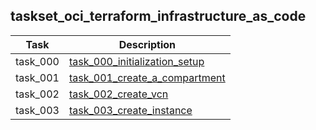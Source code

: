 ## taskset_oci_terraform_infrastructure_as_code

| Task     | Description                                                                                                 |
|----------|-------------------------------------------------------------------------------------------------------------|
| task_000 | [task_000_initialization_setup](taskset_oci_terraform_infrastructure_as_code/task_000_initialization_setup) |
| task_001 | [task_001_create_a_compartment](taskset_oci_terraform_infrastructure_as_code/task_001_create_a_compartment) |
| task_002 | [task_002_create_vcn](taskset_oci_terraform_infrastructure_as_code/task_002_create_vcn)                     |
| task_003 | [task_003_create_instance](taskset_oci_terraform_infrastructure_as_code/task_003_create_instance)           |

